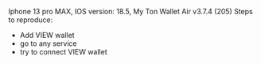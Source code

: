 Iphone 13 pro MAX, IOS version: 18.5, My Ton Wallet Air v3.7.4 (205)
Steps to reproduce: 
- Add VIEW wallet
- go to any service
- try to connect VIEW wallet 
